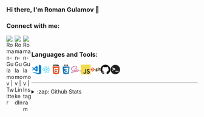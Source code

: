 ### Hi there, I'm Roman Gulamov 👋

### Connect with me:

[<img align="left" alt="Roman-Gulamov | Twitter" width="22px" src="https://cdn.jsdelivr.net/npm/simple-icons@v3/icons/twitter.svg" />][twitter]
[<img align="left" alt="Roman-Gulamov | LinkedIn" width="22px" src="https://cdn.jsdelivr.net/npm/simple-icons@v3/icons/linkedin.svg" />][linkedin]
[<img align="left" alt="Roman-Gulamov | Instagram" width="22px" src="https://cdn.jsdelivr.net/npm/simple-icons@v3/icons/instagram.svg" />][instagram]

<br />

### Languages and Tools:

<img align="left" alt="Visual Studio Code" width="26px" src="https://raw.githubusercontent.com/github/explore/80688e429a7d4ef2fca1e82350fe8e3517d3494d/topics/visual-studio-code/visual-studio-code.png" />
<img align="left" alt="React" width="26px" src="https://raw.githubusercontent.com/github/explore/80688e429a7d4ef2fca1e82350fe8e3517d3494d/topics/react/react.png" />
<img align="left" alt="HTML5" width="26px" src="https://raw.githubusercontent.com/github/explore/80688e429a7d4ef2fca1e82350fe8e3517d3494d/topics/html/html.png" />
<img align="left" alt="CSS3" width="26px" src="https://raw.githubusercontent.com/github/explore/80688e429a7d4ef2fca1e82350fe8e3517d3494d/topics/css/css.png" />
<img align="left" alt="Sass" width="26px" src="https://raw.githubusercontent.com/github/explore/80688e429a7d4ef2fca1e82350fe8e3517d3494d/topics/sass/sass.png" />
<img align="left" alt="JavaScript" width="26px" src="https://raw.githubusercontent.com/github/explore/80688e429a7d4ef2fca1e82350fe8e3517d3494d/topics/javascript/javascript.png" />
<img align="left" alt="Git" width="26px" src="https://raw.githubusercontent.com/github/explore/80688e429a7d4ef2fca1e82350fe8e3517d3494d/topics/git/git.png" />
<img align="left" alt="GitHub" width="26px" src="https://raw.githubusercontent.com/github/explore/78df643247d429f6cc873026c0622819ad797942/topics/github/github.png" />
<img align="left" alt="Terminal" width="26px" src="https://raw.githubusercontent.com/github/explore/80688e429a7d4ef2fca1e82350fe8e3517d3494d/topics/terminal/terminal.png" />

<br />
<br />

---

 
<details>
  <summary>:zap: Github Stats</summary>

  <img align="left" alt="Roman-Gulamov's Github Stats" src="https://github-readme-stats.codestackr.vercel.app/api?username=Roman-Gulamov&show_icons=true&hide_border=true" />

</details>

[twitter]: https://twitter.com/Memento_rom
[instagram]: https://www.instagram.com/memento_turk/
[linkedin]: https://www.linkedin.com/in/роман-гуламов-5712b31b2/
